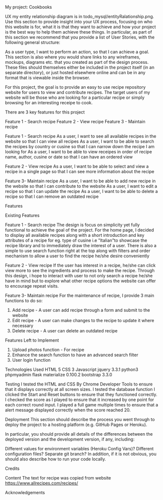 My project: Cookbooks


UX
my entity relationship diagram is in todo_mysql/entityRalationship.png.
Use this section to provide insight into your UX process, focusing on who this website is for, what it is that they want to achieve and how your project is the best way to help them achieve these things.
In particular, as part of this section we recommend that you provide a list of User Stories, with the following general structure:

As a user type, I want to perform an action, so that I can achieve a goal.
This section is also where you would share links to any wireframes, mockups, diagrams etc. that you created as part of the design process. These files should themselves either be included in the project itself (in an separate directory), or just hosted elsewhere online and can be in any format that is viewable inside the browser.

For this project, the goal is to provide an easy to use recipe repository website for users to view and contribute recipes. The target users of my website will be those who are looking for a particular recipe or simply browsing for an interesting receipe to cook.

There are 3 key features for this project

Feature 1 - Search recipe
Feature 2 - View recipe
Feature 3 - Maintain recipe

Feature 1 - Search recipe
As a user, I want to see all available recipes in the website so that I can view all recipes 
As a user, I want to be able to search the recipes by country or cusine so that I can narrow down the recipe I am looking for
As a user, I want to be able to view receipes in order of recipe name,  author, cusine or date so that I can have an ordered view

Feature 2 - View recipe
As a user, I want to be able to select and view a recipe in a single page so that I can see more information about the recipe

Feature 3- Maintain recipe
As a user, I want to be able to add new recipe in the website so that I can contribute to the website
As a user, I want to edit a recipe so that I can update the recipe
As a user, I want to be able to delete a recipe so that I can remove an outdated recipe 

Features

Existing Features

Feature 1 - Search recipe
The design is focus on simplicity yet fully functional to achieve the goal of the project.
For the home page, I decided to display all available recipes along with a short introduction and key attributes of a recipe for eg. type of cusine i.e "Italian"to showcase the recipe library and to immediately draw the interest of a user. There is also a simple to use search function right at the top along with filters and order mechanism to allow a user to find the recipe he/she desire conveniently 

Feature 2 - View recipe
If the user has interest in a recipe, he/she can click view more to see the ingredients and process to make the recipe. Through this design, i hope to interact with user to not only search a recipe he/she have in mind but to explore what other recipe options the website can offer to encourage repeat visits.

Feature 3- Maintain recipe
For the maintenance of recipe, I provide 3 main functions to do so:
1. Add recipe - A  user can add recipe through a form and submit to the website
2. Edit recipe - A user can make changes to the recipe to update it where necessary
3. Delete recipe - A user can delete an outdated recipe


Features Left to Implement

1. Upload photos function - For recipe
2. Enhance the search function to have an advanced search filter 
3. User login function

Technologies Used
HTML 5
CSS 3
Javascript
jquery 3.3.1
python3
phpmyadmin
flask
materialize 0.100.2
bootstrap 3.3.0

Testing
I tested the HTML and CSS By Chrome Developer Tools to ensure that it displays correctly at all screen sizes.
I tested the database function
I clicked the Start and Reset buttons to ensure that they functioned correctly.
I checked the score as I played to ensure that it increased by one point for each correct round input.
I played a full game multiple times to ensure that a alert message displayed correctly when the score reached 20.


Deployment
This section should describe the process you went through to deploy the project to a hosting platform (e.g. GitHub Pages or Heroku).

In particular, you should provide all details of the differences between the deployed version and the development version, if any, including:

Different values for environment variables (Heroku Config Vars)?
Different configuration files?
Separate git branch?
In addition, if it is not obvious, you should also describe how to run your code locally.



Credits

Content
The text for recipe was copied from website https://www.allrecipes.com/recipes/

Acknowledgements
